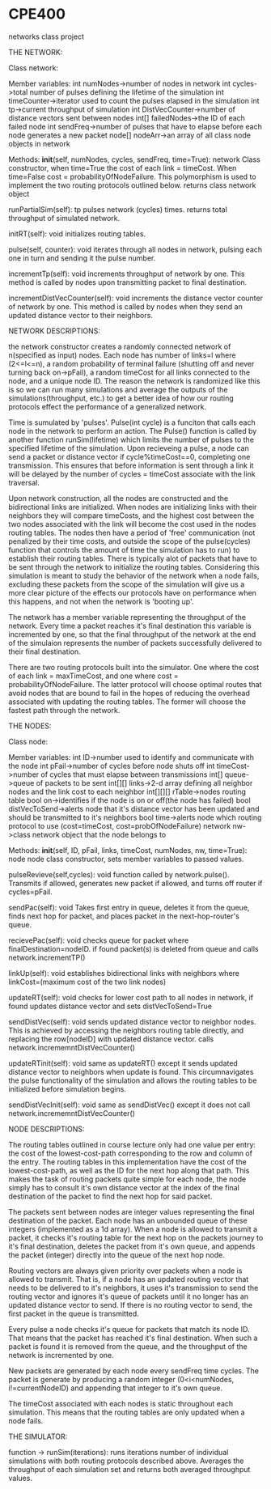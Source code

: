 # CPE400
networks class project 



THE NETWORK:

Class network:

Member variables:
int numNodes->number of nodes in network
int cycles->total number of pulses defining the lifetime of the simulation
int timeCounter->iterator used to count the pulses elapsed in the simulation
int tp->current throughput of simulation
int DistVecCounter->number of distance vectors sent between nodes
int[] failedNodes->the ID of each failed node 
int sendFreq->number of pulses that have to elapse before each node generates a new packet
node[] nodeArr->an array of all class node objects in network 

Methods:
__init__(self, numNodes, cycles, sendFreq, time=True): network
Class constructor, when time=True the cost of each link = timeCost.  When time=False cost = probabilityOfNodeFailure.  This polymorphism is used to implement the two routing protocols outlined below. returns class network object
 
runPartialSim(self): tp
pulses network (cycles) times. returns total throughput of simulated network.
 
initRT(self): void
initializes routing tables.

pulse(self, counter): void
iterates through all nodes in network, pulsing each one in turn and sending it the pulse number. 

incrementTp(self): void
increments throughput of network by one.  This method is called by nodes upon transmitting packet to final destination. 

incrementDistVecCounter(self): void
increments the distance vector counter of network by one.  This method is called by nodes when they send an updated distance vector to their neighbors.




NETWORK DESCRIPTIONS:

the network constructor creates a randomly connected network of n(specified as input) nodes. Each node has number of links=l where (2<=l<=n), a random probability of terminal failure (shutting off and never turning back on->pFail), a random timeCost for all links connected to the node, and a unique node ID.  The reason the network is randomized like this is so we can run many simulations and average the outputs of the simulations(throughput, etc.) to get a better idea of how our routing protocols effect the performance of a generalized network. 

Time is sumulated by 'pulses'.  Pulse(int cycle) is a funciton that calls each node in the network to perform an action.  The Pulse() function is called by another function runSim(lifetime) which limits the number of pulses to the specified lifetime of the simulation.  Upon recieveing a pulse, a node can send a packet or distance vector if cycle%timeCost==0, completing one transmission. This ensures that before information is sent through a link it will be delayed by the number of cycles = timeCost associate with the link traversal.  

Upon network construction, all the nodes are constructed and the bidirectional links are initialized.  When nodes are initializing links with their neighbors they will compare timeCosts, and the highest cost between the two nodes associated with the link will become the cost used in the nodes routing tables.  The nodes then have a period of 'free' communication (not penalized by their time costs, and outside the scope of the pulse(cycles) function that controls the amount of time the simulation has to run) to establish their routing tables.  There is typically alot of packets that have to be sent through the network to initialize the routing tables.  Considering this simulation is meant to study the behavior of the network when a node fails, excluding these packets from the scope of the simulation will give us a more clear picture of the effects our protocols have on performance when this happens, and not when the network is 'booting up'. 

The network has a member variable representing the throughput of the network.  Every time a packet reaches it's final destination this variable is incremented by one, so that the final throughput of the network at the end of the simulaion represents the number of packets successfully delivered to their final destination. 

There are two routing protocols built into the simulator.  One where the cost of each link = maxTimeCost, and one where cost = probabilityOfNodeFailure. The latter protocol will choose optimal routes that avoid nodes that are bound to fail in the hopes of reducing the overhead associated with updating the routing tables.  The former will choose the fastest path through the network. 








THE NODES:

Class node:

Member variables:
int ID->number used to identify and communicate with the node
int pFail->number of cycles before node shuts off
int timeCost->number of cycles that must elapse between transmissions
int[] queue->queue of packets to be sent
int[][] links->2-d array defining all neighbor nodes and the link cost to each neighbor
int[][][] rTable->nodes routing table 
bool on->identifies if the node is on or off(the node has failed)
bool distVecToSend->alerts node that it's distance vector has been updated and should be transmitted to it's neighbors 
bool time->alerts node which routing protocol to use (cost=timeCost, cost=probOfNodeFailure)
network nw->class network object that the node belongs to

Methods:
__init__(self, ID, pFail, links, timeCost, numNodes, nw, time=True): node 
node class constructor, sets member variables to passed values.

pulseRevieve(self,cycles): void
function called by network.pulse().  Transmits if allowed, generates new packet if allowed, and turns off router if cycles=pFail.  

sendPac(self): void
Takes first entry in queue, deletes it from the queue, finds next hop for packet, and places packet in the next-hop-router's queue. 

recievePac(self): void
checks queue for packet where finalDestination=nodeID.  if found packet(s) is deleted from queue and calls network.incrementTP()

linkUp(self): void
establishes bidirectional links with neighbors where linkCost=(maximum cost of the two link nodes)

updateRT(self): void
checks for lower cost path to all nodes in network, if found updates distance vector and sets distVecToSend=True

sendDistVec(self): void
sends updated distance vector to neighbor nodes. This is achieved by accessing the neighbors routing table directly, and replacing the row[nodeID] with updated distance vector. calls network.incrememntDistVecCounter()

updateRTinit(self): void
same as updateRT() except it sends updated distance vector to neighbors when update is found.  This circumnavigates the pulse functionality of the simulation and allows the routing tables to be initialized before simulation begins. 

sendDistVecInit(self): void
same as sendDistVec() except it does not call network.incrememntDistVecCounter()




NODE DESCRIPTIONS:

The routing tables outlined in course lecture only had one value per entry: the cost of the lowest-cost-path corresponding to the row and column of the entry.  The routing tables in this implementation have the cost of the lowest-cost-path, as well as the ID for the next hop along that path.  This makes the task of routing packets quite simple for each node, the node simply has to consult it's own distance vector at the index of the final destination of the packet to find the next hop for said packet. 

The packets sent between nodes are integer values representing the final destination of the packet.  Each node has an unbounded queue of these integers (implemented as a 1d array).  When a node is allowed to transmit a packet, it checks it's routing table for the next hop on the packets journey to it's final destination, deletes the packet from it's own queue, and appends the packet (integer) directly into the queue of the next hop node. 

Routing vectors are always given priority over packets when a node is allowed to transmit.  That is, if a node has an updated routing vector that needs to be delivered to it's neighbors, it uses it's transmission to send the routing vector and ignores it's queue of packets until it no longer has an updated distance vector to send. If there is no routing vector to send, the first packet in the queue is transmitted. 

Every pulse a node checks it's queue for packets that match its node ID.  That means that the packet has reached it's final destination.  When such a packet is found it is removed from the queue, and the throughput of the network is incremented by one. 

New packets are generated by each node every sendFreq time cycles.  The packet is generate by producing a random integer (0<i<numNodes, i!=currentNodeID) and appending that integer to it's own queue.  

The timeCost associated with each nodes is static throughout each simulation.  This means that the routing tables are only updated when a node fails.  








THE SIMULATOR:

function -> runSim(iterations):
runs iterations number of individual simulations with both routing protocols described above.  Averages the throughput of each simulation set and returns both averaged throughput values. 



